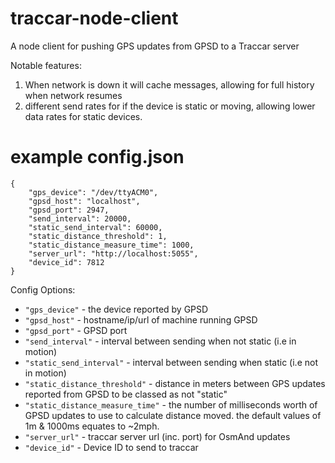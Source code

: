 # traccar-node-client
A node client for pushing GPS updates from GPSD to a Traccar server

Notable features:
1. When network is down it will cache messages, allowing for full history when network resumes
2. different send rates for if the device is static or moving, allowing lower data rates for static devices.

# example config.json

    {
        "gps_device": "/dev/ttyACM0",
        "gpsd_host": "localhost",
        "gpsd_port": 2947,
        "send_interval": 20000,
        "static_send_interval": 60000,
        "static_distance_threshold": 1,
        "static_distance_measure_time": 1000,
        "server_url": "http://localhost:5055",
        "device_id": 7812
    }

Config Options:
- `"gps_device"` - the device reported by GPSD
- `"gpsd_host"` - hostname/ip/url of machine running GPSD
- `"gpsd_port"` - GPSD port
- `"send_interval"` - interval between sending when not static (i.e in motion)
- `"static_send_interval"` - interval between sending when static (i.e not in motion)
- `"static_distance_threshold"` - distance in meters between GPS updates reported from GPSD to be classed as not "static"
- `"static_distance_measure_time"` - the number of milliseconds worth of GPSD updates to use to calculate distance moved. the default values of 1m & 1000ms equates to ~2mph.
- `"server_url"` - traccar server url (inc. port) for OsmAnd updates
- `"device_id"` - Device ID to send to traccar

